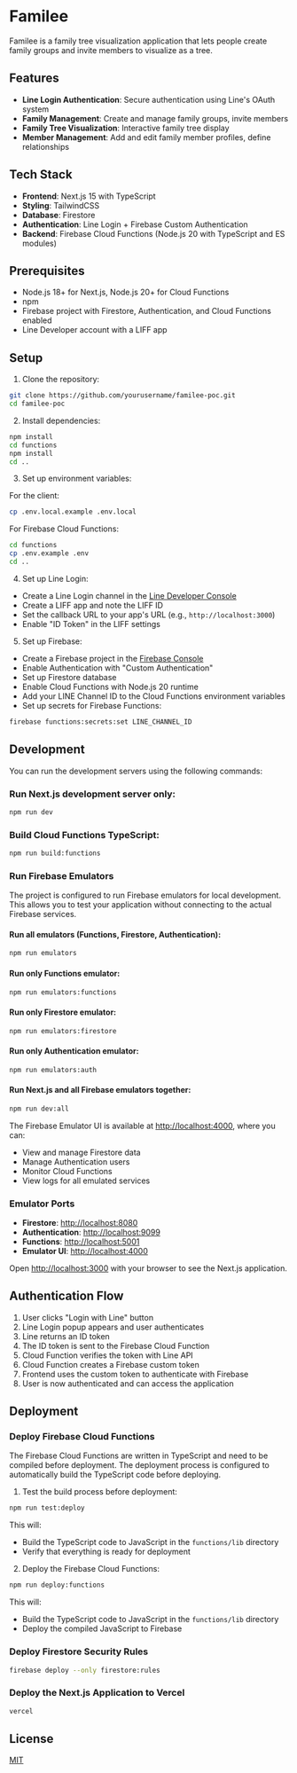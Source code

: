 # Familee

Familee is a family tree visualization application that lets people create family groups and invite members to visualize as a tree.

## Features

- **Line Login Authentication**: Secure authentication using Line's OAuth system
- **Family Management**: Create and manage family groups, invite members
- **Family Tree Visualization**: Interactive family tree display
- **Member Management**: Add and edit family member profiles, define relationships

## Tech Stack

- **Frontend**: Next.js 15 with TypeScript
- **Styling**: TailwindCSS
- **Database**: Firestore
- **Authentication**: Line Login + Firebase Custom Authentication
- **Backend**: Firebase Cloud Functions (Node.js 20 with TypeScript and ES modules)

## Prerequisites

- Node.js 18+ for Next.js, Node.js 20+ for Cloud Functions
- npm
- Firebase project with Firestore, Authentication, and Cloud Functions enabled
- Line Developer account with a LIFF app

## Setup

1. Clone the repository:

```bash
git clone https://github.com/yourusername/familee-poc.git
cd familee-poc
```

2. Install dependencies:

```bash
npm install
cd functions
npm install
cd ..
```

3. Set up environment variables:

For the client:

```bash
cp .env.local.example .env.local
```

For Firebase Cloud Functions:

```bash
cd functions
cp .env.example .env
cd ..
```

4. Set up Line Login:

- Create a Line Login channel in the [Line Developer Console](https://developers.line.biz/)
- Create a LIFF app and note the LIFF ID
- Set the callback URL to your app's URL (e.g., `http://localhost:3000`)
- Enable "ID Token" in the LIFF settings

5. Set up Firebase:

- Create a Firebase project in the [Firebase Console](https://console.firebase.google.com/)
- Enable Authentication with "Custom Authentication"
- Set up Firestore database
- Enable Cloud Functions with Node.js 20 runtime
- Add your LINE Channel ID to the Cloud Functions environment variables
- Set up secrets for Firebase Functions:

```bash
firebase functions:secrets:set LINE_CHANNEL_ID
```

## Development

You can run the development servers using the following commands:

### Run Next.js development server only:

```bash
npm run dev
```

### Build Cloud Functions TypeScript:

```bash
npm run build:functions
```

### Run Firebase Emulators

The project is configured to run Firebase emulators for local development. This allows you to test your application without connecting to the actual Firebase services.

#### Run all emulators (Functions, Firestore, Authentication):

```bash
npm run emulators
```

#### Run only Functions emulator:

```bash
npm run emulators:functions
```

#### Run only Firestore emulator:

```bash
npm run emulators:firestore
```

#### Run only Authentication emulator:

```bash
npm run emulators:auth
```

#### Run Next.js and all Firebase emulators together:

```bash
npm run dev:all
```

The Firebase Emulator UI is available at [http://localhost:4000](http://localhost:4000), where you can:

- View and manage Firestore data
- Manage Authentication users
- Monitor Cloud Functions
- View logs for all emulated services

### Emulator Ports

- **Firestore**: [http://localhost:8080](http://localhost:8080)
- **Authentication**: [http://localhost:9099](http://localhost:9099)
- **Functions**: [http://localhost:5001](http://localhost:5001)
- **Emulator UI**: [http://localhost:4000](http://localhost:4000)

Open [http://localhost:3000](http://localhost:3000) with your browser to see the Next.js application.

## Authentication Flow

1. User clicks "Login with Line" button
2. Line Login popup appears and user authenticates
3. Line returns an ID token
4. The ID token is sent to the Firebase Cloud Function
5. Cloud Function verifies the token with Line API
6. Cloud Function creates a Firebase custom token
7. Frontend uses the custom token to authenticate with Firebase
8. User is now authenticated and can access the application

## Deployment

### Deploy Firebase Cloud Functions

The Firebase Cloud Functions are written in TypeScript and need to be compiled before deployment. The deployment process is configured to automatically build the TypeScript code before deploying.

1. Test the build process before deployment:

```bash
npm run test:deploy
```

This will:

- Build the TypeScript code to JavaScript in the `functions/lib` directory
- Verify that everything is ready for deployment

2. Deploy the Firebase Cloud Functions:

```bash
npm run deploy:functions
```

This will:

- Build the TypeScript code to JavaScript in the `functions/lib` directory
- Deploy the compiled JavaScript to Firebase

### Deploy Firestore Security Rules

```bash
firebase deploy --only firestore:rules
```

### Deploy the Next.js Application to Vercel

```bash
vercel
```

## License

[MIT](LICENSE)
